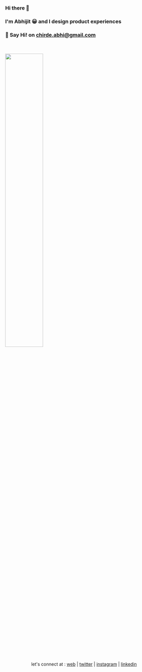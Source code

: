 ### Hi there 👋

### I'm Abhijit 😀 and I design product experiences
### 📧 Say Hi! on [chirde.abhi@gmail.com](mailto:chirde.abhi@gmail.com)


  
<br/>


<br> 
<div display="flex">
<img align="center" width= "49%" src= "https://github-readme-stats.vercel.app/api/top-langs/?username=abhijitchirde&layout=compact&theme=tokyonight" />
<!-- <img align="center" width="49%" src = "https://github-readme-stats.vercel.app/api?username=abhijitchirde&show_icons=true&theme=tokyonight" /> -->
</div>
<br/>
  <div align="center">
     
let's connect at : [web](https://www.abhijitchirde.com)  |  [twitter](https://www.twitter.com/abhichirde)  |  [instagram](https://www.instagram.com/abhijitchirde/)  |  [linkedin](https://www.linkedin.com/in/abhijitchirde)
    
  </div>


<!--
**abhijitchirde/abhijitchirde** is a ✨ _special_ ✨ repository because its `README.md` (this file) appears on your GitHub profile.

Here are some ideas to get you started:

- 🔭 I’m currently working on ...
- 🌱 I’m currently learning ...
- 👯 I’m looking to collaborate on ...
- 🤔 I’m looking for help with ...
- 💬 Ask me about ...
- 📫 How to reach me: ...
- 😄 Pronouns: ...
- ⚡ Fun fact: ...
-->
